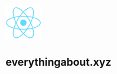 ![React Logo](https://github.com/vercel/vercel/blob/master/packages/frameworks/logos/react.svg)

# everythingabout.xyz

